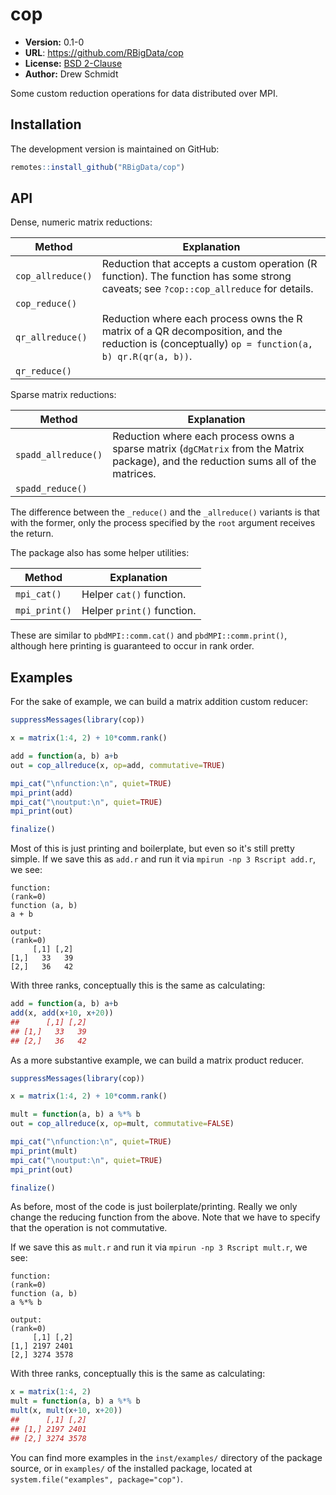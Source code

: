 # cop

* **Version:** 0.1-0
* **URL**: https://github.com/RBigData/cop
* **License:** [BSD 2-Clause](http://opensource.org/licenses/BSD-2-Clause)
* **Author:** Drew Schmidt


Some custom reduction operations for data distributed over MPI.


## Installation

The development version is maintained on GitHub:

```r
remotes::install_github("RBigData/cop")
```



## API

Dense, numeric matrix reductions:

| Method | Explanation |
|--------|-------------|
| `cop_allreduce()` | Reduction that accepts a custom operation (R function). The function has some strong caveats; see `?cop::cop_allreduce` for details. |
| `cop_reduce()` |  |
| `qr_allreduce()` | Reduction where each process owns the R matrix of a QR decomposition, and the reduction is (conceptually) `op = function(a, b) qr.R(qr(a, b))`. |
| `qr_reduce()` |  |

Sparse matrix reductions:

| Method | Explanation |
|--------|-------------|
| `spadd_allreduce()` | Reduction where each process owns a sparse matrix (`dgCMatrix` from the Matrix package), and the reduction sums all of the matrices. |
| `spadd_reduce()` |  |

The difference between the `_reduce()` and the `_allreduce()` variants is that with the former, only the process specified by the `root` argument receives the return.

The package also has some helper utilities:

| Method | Explanation |
|--------|-------------|
| `mpi_cat()` | Helper `cat()` function. |
| `mpi_print()` | Helper `print()` function. |

These are similar to `pbdMPI::comm.cat()` and `pbdMPI::comm.print()`, although here printing is guaranteed to occur in rank order.



## Examples

For the sake of example, we can build a matrix addition custom reducer:

```r
suppressMessages(library(cop))

x = matrix(1:4, 2) + 10*comm.rank()

add = function(a, b) a+b
out = cop_allreduce(x, op=add, commutative=TRUE)

mpi_cat("\nfunction:\n", quiet=TRUE)
mpi_print(add)
mpi_cat("\noutput:\n", quiet=TRUE)
mpi_print(out)

finalize()
```

Most of this is just printing and boilerplate, but even so it's still pretty simple. If we save this as `add.r` and run it via `mpirun -np 3 Rscript add.r`, we see:

```
function:
(rank=0)
function (a, b) 
a + b

output:
(rank=0)
     [,1] [,2]
[1,]   33   39
[2,]   36   42
```

With three ranks, conceptually this is the same as calculating:

```r
add = function(a, b) a+b
add(x, add(x+10, x+20))
##      [,1] [,2]
## [1,]   33   39
## [2,]   36   42
```

As a more substantive example, we can build a matrix product reducer.

```r
suppressMessages(library(cop))

x = matrix(1:4, 2) + 10*comm.rank()

mult = function(a, b) a %*% b
out = cop_allreduce(x, op=mult, commutative=FALSE)

mpi_cat("\nfunction:\n", quiet=TRUE)
mpi_print(mult)
mpi_cat("\noutput:\n", quiet=TRUE)
mpi_print(out)

finalize()
```

As before, most of the code is just boilerplate/printing. Really we only change the reducing function from the above. Note that we have to specify that the operation is not commutative.

If we save this as `mult.r` and run it via `mpirun -np 3 Rscript mult.r`, we see:

```
function:
(rank=0)
function (a, b) 
a %*% b

output:
(rank=0)
     [,1] [,2]
[1,] 2197 2401
[2,] 3274 3578
```

With three ranks, conceptually this is the same as calculating:

```r
x = matrix(1:4, 2)
mult = function(a, b) a %*% b
mult(x, mult(x+10, x+20))
##      [,1] [,2]
## [1,] 2197 2401
## [2,] 3274 3578
```

You can find more examples in the `inst/examples/` directory of the package source, or in `examples/` of the installed package, located at `system.file("examples", package="cop")`.
